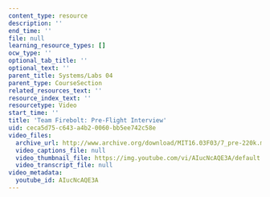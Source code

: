 ```yaml
---
content_type: resource
description: ''
end_time: ''
file: null
learning_resource_types: []
ocw_type: ''
optional_tab_title: ''
optional_text: ''
parent_title: Systems/Labs 04
parent_type: CourseSection
related_resources_text: ''
resource_index_text: ''
resourcetype: Video
start_time: ''
title: 'Team Firebolt: Pre-Flight Interview'
uid: ceca5d75-c643-a4b2-0060-bb5ee742c58e
video_files:
  archive_url: http://www.archive.org/download/MIT16.03F03/7_pre-220k.mp4
  video_captions_file: null
  video_thumbnail_file: https://img.youtube.com/vi/AIucNcAQE3A/default.jpg
  video_transcript_file: null
video_metadata:
  youtube_id: AIucNcAQE3A
---
```

